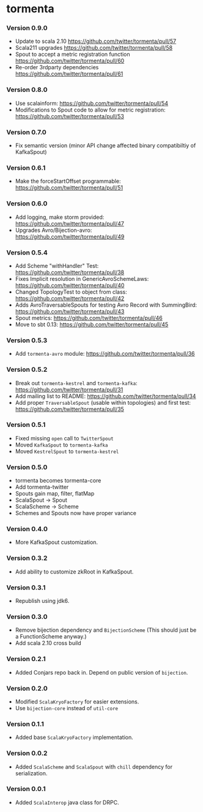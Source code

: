 # tormenta #

### Version 0.9.0 ###
* Update to scala 2.10 https://github.com/twitter/tormenta/pull/57
* Scala211 upgrades https://github.com/twitter/tormenta/pull/58
* Spout to accept a metric registration function https://github.com/twitter/tormenta/pull/60
* Re-order 3rdparty dependencies https://github.com/twitter/tormenta/pull/61

### Version 0.8.0 ###
* Use scalainform: https://github.com/twitter/tormenta/pull/54
* Modifications to Spout code to allow for metric registration: https://github.com/twitter/tormenta/pull/53

### Version 0.7.0 ###
* Fix semantic version (minor API change affected binary compatibiltiy of KafkaSpout)

### Version 0.6.1 ###
* Make the forceStartOffset programmable: https://github.com/twitter/tormenta/pull/51

### Version 0.6.0 ###
* Add logging, make storm provided: https://github.com/twitter/tormenta/pull/47
* Upgrades Avro/Bijection-avro: https://github.com/twitter/tormenta/pull/49

### Version 0.5.4 ###
* Add Scheme "withHandler" Test: https://github.com/twitter/tormenta/pull/38
* Fixes Implicit resolution in GenericAvroSchemeLaws: https://github.com/twitter/tormenta/pull/40
* Changed TopologyTest to object from class: https://github.com/twitter/tormenta/pull/42
* Adds AvroTraversableSpouts for testing Avro Record with SummingBird: https://github.com/twitter/tormenta/pull/43
* Spout metrics: https://github.com/twitter/tormenta/pull/46
* Move to sbt 0.13: https://github.com/twitter/tormenta/pull/45

### Version 0.5.3 ###

* Add `tormenta-avro` module: https://github.com/twitter/tormenta/pull/36

### Version 0.5.2 ###

* Break out `tormenta-kestrel` and `tormenta-kafka`: https://github.com/twitter/tormenta/pull/31
* Add mailing list to README: https://github.com/twitter/tormenta/pull/34
* Add proper `TraversableSpout` (usable within topologies) and first test: https://github.com/twitter/tormenta/pull/35

### Version 0.5.1 ###

* Fixed missing `open` call to `TwitterSpout`
* Moved `KafkaSpout` to `tormenta-kafka`
* Moved `KestrelSpout` to `tormenta-kestrel`

### Version 0.5.0 ###

* tormenta becomes tormenta-core
* Add tormenta-twitter
* Spouts gain map, filter, flatMap
* ScalaSpout -> Spout
* ScalaScheme -> Scheme
* Schemes and Spouts now have proper variance

### Version 0.4.0 ###

* More KafkaSpout customization.

### Version 0.3.2 ###

* Add ability to customize zkRoot in KafkaSpout.

### Version 0.3.1 ###

* Republish using jdk6.

### Version 0.3.0 ###

* Remove bijection dependency and `BijectionScheme` (This should just be a FunctionScheme anyway.)
* Add scala 2.10 cross build

### Version 0.2.1 ###

* Added Conjars repo back in. Depend on public version of `bijection`.

### Version 0.2.0 ###

* Modified `ScalaKryoFactory` for easier extensions.
* Use `bijection-core` instead of `util-core`

### Version 0.1.1 ###

* Added base `ScalaKryoFactory` implementation.

### Version 0.0.2 ###

* Added `ScalaScheme` and `ScalaSpout` with `chill` dependency for serialization.

### Version 0.0.1 ###

* Added `ScalaInterop` java class for DRPC.
